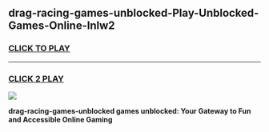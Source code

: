 
## drag-racing-games-unblocked-Play-Unblocked-Games-Online-lnlw2
<h3>
<a href="https://premium76.site?title=drag-racing-games-unblocked&ref=25A">CLICK TO PLAY</a></h3>
<hr>

<h3>
<a href="https://premium76.site?title=drag-racing-games-unblocked&ref=25A">CLICK 2 PLAY</a>
  
</h3>

<a href="https://premium76.site?title=drag-racing-games-unblocked&ref=25A"><img src="https://clearcache.store/games.png"></a>


**drag-racing-games-unblocked games unblocked: Your Gateway to Fun and Accessible Online Gaming**
